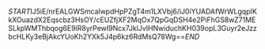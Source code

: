 $START$IJ5iE/nrEALGWSmcalwpdHpPZgT4m1LXVbj6/iJ0iYUADAfWrWLgqpIKkXOuazdX2Eqscbz3HsOY/cEUZfjXF2MqOx7QpGqDSH4e2PiFhGS8wZ71MESLkpWMThbqog6E9iR8yrPewI9Ncx7JklJvIHNwiduchKH039opL3Guyr2eJzzbcHLKy3eBjAkcYUoKh2YXk5J4p6kz6RdMsQ78Wg==$END$